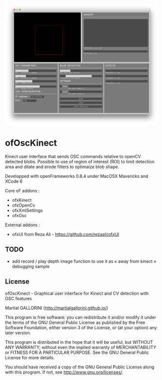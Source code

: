 ![ScreenShot](ofOscKinect.png)

ofOscKinect
===========


Kinect user interface that sends OSC commands relative to openCV detected blobs.
Possible to use of region of interest (ROI) to limit detection area and dilate and erode filters to optimaize blob shape.

Developped with openFrameworks 0.8.4 under MacOSX Mavericks and XCode 6

Core oF addons :
- ofxKinect
- ofxOpenCv
- ofxXmlSettings
- ofxOsc

External addons :
- ofxUI from Reza Ali - https://github.com/rezaali/ofxUI


TODO
-------

- add record / play depth image function to use it as « away from kinect » debugging sample


License
-------

ofOscKinect - Graphical user interface for Kinect and CV detection with OSC features

Martial GALLORINI (http://martialgallorini.github.io/)

This program is free software: you can redistribute it and/or modify
it under the terms of the GNU General Public License as published by
the Free Software Foundation, either version 3 of the License, or
(at your option) any later version.

This program is distributed in the hope that it will be useful,
but WITHOUT ANY WARRANTY; without even the implied warranty of
MERCHANTABILITY or FITNESS FOR A PARTICULAR PURPOSE. See the
GNU General Public License for more details.

You should have received a copy of the GNU General Public License
along with this program.  If not, see <http://www.gnu.org/licenses/>.

